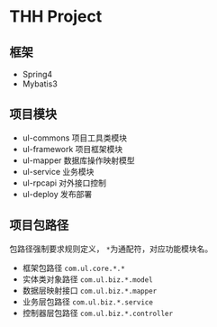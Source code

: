 THH Project 
========================


## 框架
- Spring4
- Mybatis3

## 项目模块

- ul-commons    项目工具类模块
- ul-framework  项目框架模块
- ul-mapper     数据库操作映射模型
- ul-service    业务模块
- ul-rpcapi     对外接口控制
- ul-deploy     发布部署

## 项目包路径

包路径强制要求规则定义， `*`为通配符，对应功能模块名。 

- 框架包路径 `com.ul.core.*.*`
- 实体类对象路径 `com.ul.biz.*.model`
- 数据层映射接口 `com.ul.biz.*.mapper`
- 业务层包路径 `com.ul.biz.*.service`
- 控制器层包路径 `com.ul.biz.*.controller`



